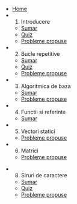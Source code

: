 - [Home](/)
- 1. Introducere
  - [Sumar](introducere/sumar.md)
  - [Quiz](introducere/quiz.md)
  - [Probleme propuse](./introducere/probleme.md)
- 2. Bucle repetitive
  - [Sumar](bucle-repetitive/sumar.md)
  - [Quiz](bucle-repetitive/quiz.md)
  - [Probleme propuse](bucle-repetitive/probleme.md)
- 3. Algoritmica de baza
  - [Sumar](./algoritmica-de-baza/sumar.md)
  - [Probleme propuse](./algoritmica-de-baza/probleme.md)
- 4. Functii si referinte
  - [Sumar](./functii-referinte/sumar.md)
- 5. Vectori statici
  - [Probleme propuse](./vectori-statici/probleme.md)
- 6. Matrici
  - [Probleme propuse](./matrici/probleme.md)
<!-- - 7. Recursivitate si pointeri -->
- 8. Siruri de caractere
  - [Sumar](./siruri-de-caractere/sumar.md)
  - [Quiz](./siruri-de-caractere/quiz.md)
  - [Probleme propuse](./siruri-de-caractere/probleme.md)
<!-- - 9. Backtracking -->
<!-- - 10. Teoria Grafurilor -->





